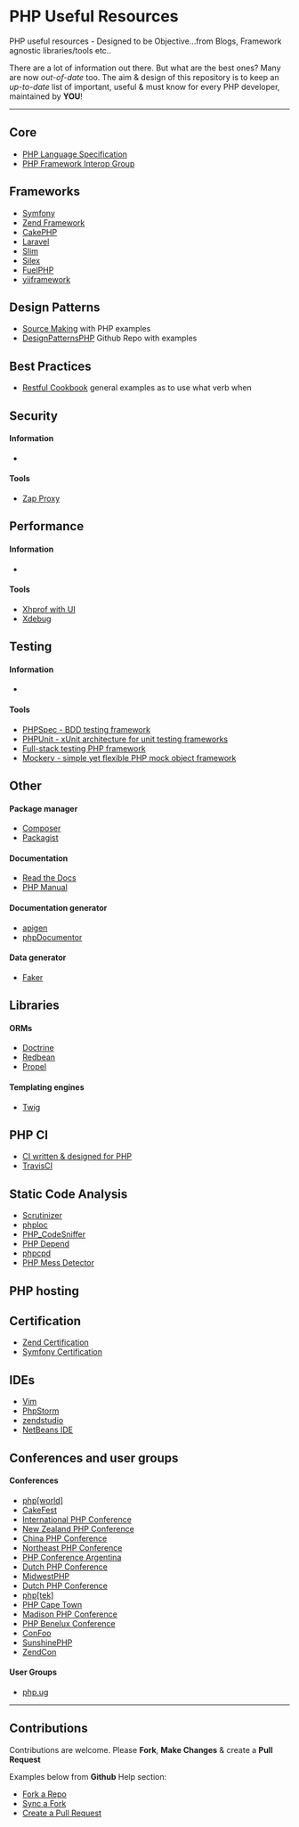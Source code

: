 # PHP Useful Resources

PHP useful resources - Designed to be Objective...from Blogs, Framework agnostic libraries/tools etc..

There are a lot of information out there. But what are the best ones? Many are now *out-of-date* too. The aim & design of this repository is to keep an *up-to-date* list of important, useful & must know for every PHP developer, maintained by **YOU**!

---

## Core

* [PHP Language Specification](https://github.com/php/php-langspec)
* [PHP Framework Interop Group](http://www.php-fig.org)

## Frameworks

* [Symfony](http://symfony.com/)
* [Zend Framework](http://framework.zend.com/)
* [CakePHP](http://cakephp.org/)
* [Laravel](http://laravel.com/)
* [Slim](http://www.slimframework.com/)
* [Silex](http://silex.sensiolabs.org/)
* [FuelPHP](http://fuelphp.com/)
* [yiiframework](http://www.yiiframework.com/)

## Design Patterns

* [Source Making](http://sourcemaking.com/design_patterns) with PHP examples
* [DesignPatternsPHP](https://github.com/domnikl/DesignPatternsPHP) Github Repo with examples

## Best Practices

* [Restful Cookbook](http://restcookbook.com/) general examples as to use what verb when

## Security

#### Information

*

#### Tools

* [Zap Proxy](https://www.owasp.org/index.php/OWASP_Zed_Attack_Proxy_Project)

## Performance

#### Information

*

#### Tools

* [Xhprof with UI](https://github.com/phacility/xhprof)
* [Xdebug](http://xdebug.org)

## Testing

#### Information

*

#### Tools

* [PHPSpec - BDD testing framework](http://www.phpspec.net)
* [PHPUnit - xUnit architecture for unit testing frameworks](https://phpunit.de)
* [Full-stack testing PHP framework](https://github.com/Codeception/Codeception)
* [Mockery - simple yet flexible PHP mock object framework](https://github.com/padraic/mockery)

## Other

#### Package manager

* [Composer](https://getcomposer.org)
* [Packagist](https://packagist.org)
 
#### Documentation

* [Read the Docs](https://readthedocs.org)
* [PHP Manual](https://php.net/manual/en/index.php)

#### Documentation generator

* [apigen](http://apigen.org/)
* [phpDocumentor](http://www.phpdoc.org/)
 
#### Data generator

* [Faker](https://github.com/fzaninotto/Faker)

## Libraries

#### ORMs

* [Doctrine](http://www.doctrine-project.org/)
* [Redbean](http://redbeanphp.com/)
* [Propel](http://propelorm.org/)

#### Templating engines

* [Twig](http://twig.sensiolabs.org/)

## PHP CI

* [CI written & designed for PHP](https://www.phptesting.org)
* [TravisCI](http://docs.travis-ci.com/user/languages/php/)
 
## Static Code Analysis

* [Scrutinizer](https://scrutinizer-ci.com)
* [phploc](https://github.com/sebastianbergmann/phploc)
* [PHP_CodeSniffer](https://github.com/squizlabs/PHP_CodeSniffer)
* [PHP Depend](http://pdepend.org/)
* [phpcpd](https://github.com/sebastianbergmann/phpcpd)
* [PHP Mess Detector](http://phpmd.org/)

## PHP hosting

## Certification

* [Zend Certification](http://www.zend.com/en/services/certification)
* [Symfony Certification](http://sensiolabs.com/en/symfony/certification.html)

## IDEs

* [Vim](http://www.vim.org/)
* [PhpStorm](http://www.jetbrains.com/phpstorm/)
* [zendstudio](http://www.zend.com/en/products/studio)
* [NetBeans IDE](https://netbeans.org/)

## Conferences and user groups

#### Conferences

* [php\[world\]](http://world.phparch.com/)
* [CakeFest](http://cakefest.org/)
* [International PHP Conference](http://phpconference.com/)
* [New Zealand PHP Conference](http://www.phpconference.co.nz/)
* [China PHP Conference](http://www.phpconchina.com/)
* [Northeast PHP Conference](http://www.northeastphp.org/)
* [PHP Conference Argentina](http://www.phpconference.com.ar/)
* [Dutch PHP Conference](http://www.phpconference.nl/)
* [MidwestPHP](http://www.midwestphp.org/)
* [Dutch PHP Conference](http://www.phpconference.nl/)
* [php\[tek\]](http://tek.phparch.com/)
* [PHP Cape Town](http://www.phpsouthafrica.com/)
* [Madison PHP Conference](http://www.madisonphpconference.com/)
* [PHP Benelux Conference](http://conference.phpbenelux.eu)
* [ConFoo](http://confoo.ca/)
* [SunshinePHP](http://sunshinephp.com/)
* [ZendCon](http://www.zendcon.com/)

#### User Groups

* [php.ug](http://php.ug/)



---

## Contributions

Contributions are welcome. Please **Fork**, **Make Changes** & create a **Pull Request**

Examples below from **Github** Help section:

* [Fork a Repo](https://help.github.com/articles/fork-a-repo)
* [Sync a Fork](https://help.github.com/articles/syncing-a-fork)
* [Create a Pull Request](https://help.github.com/articles/creating-a-pull-request)
